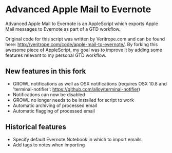 Advanced Apple Mail to Evernote
===============================

Advanced Apple Mail to Evernote is an AppleScript which exports Apple Mail messages to Evernote as part of a GTD workflow. 

Original code for this script was written by Veritrope.com and can be found here: http://veritrope.com/code/apple-mail-to-evernote/. By forking this awesome piece of AppleScript, my goal was to improve it by adding some features relevant to my personal GTD workflow.

New features in this fork
-------------------------

- GROWL notifications as well as OSX notifications (requires OSX 10.8 and 'terminal-notifier': 
 https://github.com/alloy/terminal-notifier)
- Notifications can now be disabled
- GROWL no longer needs to be installed for script to work
- Automatic archiving of processed email
- Automatic flagging of processed email


Historical features
-------------------
- Specify default Evernote Notebook in which to import emails
- Add tags to notes when importing

